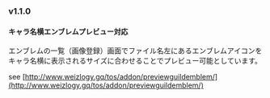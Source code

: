 ### v1.1.0

#### キャラ名横エンブレムプレビュー対応

エンブレムの一覧（画像登録）画面でファイル名左にあるエンブレムアイコンをキャラ名横に表示されるサイズに合わせることでプレビュー可能としています。

see [http://www.weizlogy.gq/tos/addon/previewguildemblem/](http://www.weizlogy.gq/tos/addon/previewguildemblem/) 